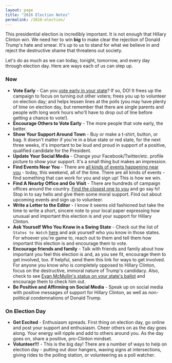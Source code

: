 ```yaml
---
layout: page
title: "2016 Election Notes"
permalink: /2016-election/
---
```



This presidential election is incredibly important.  It is not enough that Hillary Clinton win. We need her to win **big** to make clear the rejection of Donald Trump's hate and smear.  It's up to us to stand for what we believe in and reject the destructive shame that threatens out society.  

Let's do as much as we can today, tonight, tomorrow, and every day through election day.  Here are ways each of us can step up.  

### Now 

* **Vote Early** - Can you [vote early in your state](http://www.politico.com/story/2016/09/early-voting-states-228435)?  If so, DO!  It frees up the campaign to focus on turning out other voters; frees you up to volunteer on election day; and helps lessen lines at the polls (you may have plenty of time on election day, but remember that there are single parents and people with long work hours who'll have to drop out of line before getting a chance to vote!).  
* **Encourage Others to Vote Early** - The more people that vote early, the better.  
* **Show Your Support Around Town** - Buy or make a t-shirt, button, or bag.  It doesn't matter if you're in a blue state or red state, for the next three weeks, it's important to be loud and proud in support of a positive, qualified candidate for the President.
* **Update Your Social Media** - Change your Facebook/Twitter/etc. profile picture to show your support.  It's a small thing but makes an impression.  
* **Find Events Near You** - There are [all kinds of events happening near you](https://www.hillaryclinton.com/events/) - today, this weekend, all of the time.  There are all kinds of events - find something that can work for you and sign up!  This is how we win.  
* **Find A Nearby Office and Go Visit** - There are hundreds of campaign offices around the country. [Find the closest one to you](https://www.hillaryclinton.com/tools/find-your-field-office/) and go say hi!  Stop in to say hello and give them some moral support.  Find out about upcoming events and sign up to volunteer.
* **Write a Letter to the Editor** - I know it seems old fashioned but take the time to write a short, sincere note to your local paper expressing how unusual and important this election is and your support for Hillary Clinton.
* **Ask Yourself Who You Know in a Swing State** - Check out the list of `States to Watch` [here](http://projects.fivethirtyeight.com/2016-election-forecast/?ex_cid=rrpromo) and ask yourself who you know in those states.  For whoever you're game to, reach out to them and tell them how important this election is and encourage them to vote.  
* **Encourage friends and family** - Talk with friends and family about how important you feel this election is and, as you see fit, encourage them to get involved, too.  If helpful, send them this link for ways to get involved.  For anyone you know who is completely opposed to Hillary Clinton, focus on the destructive, immoral nature of Trump's candidacy.  Also, check to see [Evan McMullin's status on your state's ballot](https://en.wikipedia.org/wiki/Evan_McMullin_presidential_campaign,_2016#Ballot_status) and encourage them to check him out. 
* **Be Positive and Affirming on Social Media** - Speak up on social media with positive messages of support for Hillary Clinton, as well as non-political condemnations of Donald Trump.  


### On Election Day

* **Get Excited** - Enthusiasm spreads.  First thing on election day, go online and post your support and enthusiasm.  Cheer others on as the day goes along.  Your energy will ripple and add to others around you.  As the day goes on, share a positive, pro-Clinton mindset.  
* **Volunteer!!!** - This is the big day!  There are a number of ways to help on election day - putting out door hangers, waving signs at intersections, giving rides to the polling station, or volunteering as a poll watcher. 

